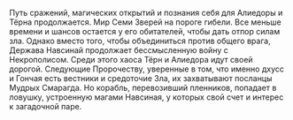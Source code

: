 <!--2017-02-14 21:29:37-->
Путь сражений, магических открытий и познания себя для Алиедоры и Тёрна продолжается. Мир Семи Зверей на пороге гибели. Все меньше времени и шансов остается у его обитателей, чтобы дать отпор силам зла. Однако вместо того, чтобы объединиться против общего врага, Держава Навсинай продолжает бессмысленную войну с Некрополисом. Среди этого хаоса Тёрн и Алиедора идут своей дорогой. Следующие Пророчеству, уверенные в том, что именно дхусс и Гончая есть вестники и средоточие Зла, их захватывают посланцы Мудрых Смарагда. Но корабль, перевозивший пленников, попадает в ловушку, устроенную магами Навсиная, у которых свой счет и интерес к загадочной паре.
